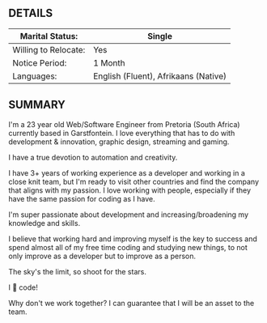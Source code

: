 ## DETAILS

| Marital Status:  	    | Single	    |
|-------------------	|---------------|
| Willing to Relocate:	| Yes           |
| Notice Period:        | 1 Month  	    | 
| Languages:            | English (Fluent), Afrikaans (Native)|

## SUMMARY

I'm a 23 year old Web/Software Engineer from Pretoria (South Africa) currently based in Garstfontein. I love everything that has to do with development & innovation, graphic design, streaming and gaming.

I have a true devotion to automation and creativity.

I have 3+ years of working experience as a developer and working in a close knit team, but I'm ready to visit other countries and find the company that aligns with my passion. I love working with people, especially if they have the same passion for coding as I have.

I'm super passionate about development and increasing/broadening my knowledge and skills.

I believe that working hard and improving myself is the key to success and spend almost all of my free time coding and studying new things, to not only improve as a developer but to improve as a person.

The sky's the limit, so shoot for the stars.

I 💙 code!

Why don't we work together? I can guarantee that I will be an asset to the team.
